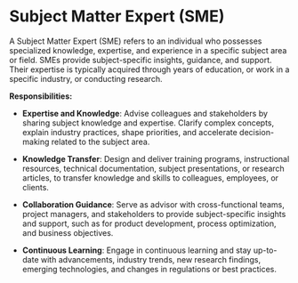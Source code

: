 # Subject Matter Expert (SME)

A Subject Matter Expert (SME) refers to an individual who possesses specialized knowledge, expertise, and experience in a specific subject area or field. SMEs provide subject-specific insights, guidance, and support. Their expertise is typically acquired through years of education, or work in a specific industry, or conducting research.

**Responsibilities:**

* **Expertise and Knowledge**: Advise colleagues and stakeholders by sharing subject knowledge and expertise. Clarify complex concepts, explain industry practices, shape priorities, and accelerate decision-making related to the subject area.

* **Knowledge Transfer**: Design and deliver training programs, instructional resources, technical documentation, subject presentations, or research articles, to transfer knowledge and skills to colleagues, employees, or clients.

* **Collaboration Guidance**: Serve as advisor with cross-functional teams, project managers, and stakeholders to provide subject-specific insights and support, such as for product development, process optimization, and business objectives.

* **Continuous Learning**: Engage in continuous learning and stay up-to-date with advancements, industry trends, new research findings, emerging technologies, and changes in regulations or best practices.
